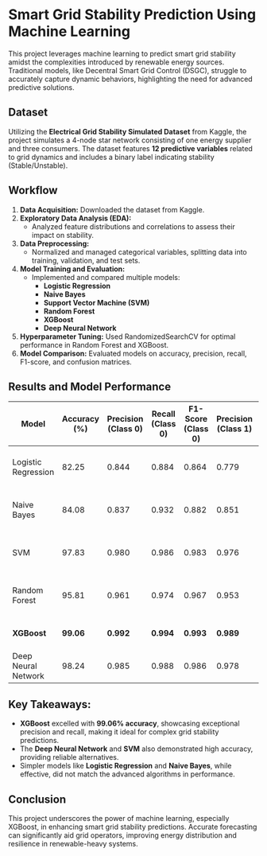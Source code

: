 # Smart Grid Stability Prediction Using Machine Learning

This project leverages machine learning to predict smart grid stability amidst the complexities introduced by renewable energy sources. Traditional models, like Decentral Smart Grid Control (DSGC), struggle to accurately capture dynamic behaviors, highlighting the need for advanced predictive solutions.

## Dataset

Utilizing the **Electrical Grid Stability Simulated Dataset** from Kaggle, the project simulates a 4-node star network consisting of one energy supplier and three consumers. The dataset features **12 predictive variables** related to grid dynamics and includes a binary label indicating stability (Stable/Unstable).

## Workflow

1. **Data Acquisition:** Downloaded the dataset from Kaggle.
2. **Exploratory Data Analysis (EDA):**
   * Analyzed feature distributions and correlations to assess their impact on stability.
3. **Data Preprocessing:**
   * Normalized and managed categorical variables, splitting data into training, validation, and test sets.
4. **Model Training and Evaluation:**
   * Implemented and compared multiple models:
      * **Logistic Regression**
      * **Naive Bayes**
      * **Support Vector Machine (SVM)**
      * **Random Forest**
      * **XGBoost**
      * **Deep Neural Network**
5. **Hyperparameter Tuning:** Used RandomizedSearchCV for optimal performance in Random Forest and XGBoost.
6. **Model Comparison:** Evaluated models on accuracy, precision, recall, F1-score, and confusion matrices.

## Results and Model Performance

| Model | Accuracy (%) | Precision (Class 0) | Recall (Class 0) | F1-Score (Class 0) | Precision (Class 1) | Recall (Class 1) | F1-Score (Class 1) | Confusion Matrix |
|-------|--------------|---------------------|------------------|--------------------|--------------------|------------------|--------------------|------------------|
| Logistic Regression | 82.25 | 0.844 | 0.884 | 0.864 | 0.779 | 0.716 | 0.746 | [[6743, 887], [1243, 3127]] |
| Naive Bayes | 84.08 | 0.837 | 0.932 | 0.882 | 0.851 | 0.682 | 0.757 | [[7108, 522], [1388, 2982]] |
| SVM | 97.83 | 0.980 | 0.986 | 0.983 | 0.976 | 0.965 | 0.970 | [[7525, 105], [155, 4215]] |
| Random Forest | 95.81 | 0.961 | 0.974 | 0.967 | 0.953 | 0.931 | 0.942 | [[7430, 200], [303, 4067]] |
| **XGBoost** | **99.06** | **0.992** | **0.994** | **0.993** | **0.989** | **0.985** | **0.987** | **[[7581, 49], [64, 4306]]** |
| Deep Neural Network | 98.24 | 0.985 | 0.988 | 0.986 | 0.978 | 0.973 | 0.976 | [[7535, 95], [116, 4254]] |

## Key Takeaways:

* **XGBoost** excelled with **99.06% accuracy**, showcasing exceptional precision and recall, making it ideal for complex grid stability predictions.
* The **Deep Neural Network** and **SVM** also demonstrated high accuracy, providing reliable alternatives.
* Simpler models like **Logistic Regression** and **Naive Bayes**, while effective, did not match the advanced algorithms in performance.

## Conclusion

This project underscores the power of machine learning, especially XGBoost, in enhancing smart grid stability predictions. Accurate forecasting can significantly aid grid operators, improving energy distribution and resilience in renewable-heavy systems.
